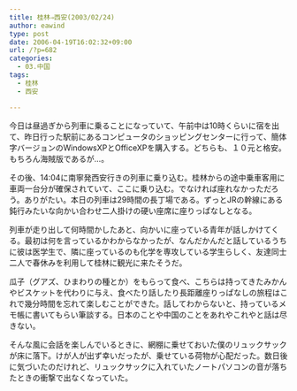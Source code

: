 ```yaml
---
title: 桂林⇒西安(2003/02/24)
author: eawind
type: post
date: 2006-04-19T16:02:32+09:00
url: /?p=682
categories:
  - 03.中国
tags:
  - 桂林
  - 西安

---
```

今日は昼過ぎから列車に乗ることになっていて、午前中は10時くらいに宿を出て、昨日行った駅前にあるコンピュータのショッピングセンターに行って、簡体字バージョンのWindowsXPとOfficeXPを購入する。どちらも、１０元と格安。もちろん海賊版であるが…。

その後、14:04に南寧発西安行きの列車に乗り込む。桂林からの途中乗車客用に車両一台分が確保されていて、ここに乗り込む。でなければ座れなかっただろう。ありがたい。本日の列車は29時間の長丁場である。ずっとJRの幹線にある鈍行みたいな向かい合わせ二人掛けの硬い座席に座りっぱなしとなる。

列車が走り出して何時間かしたあと、向かいに座っている青年が話しかけてくる。最初は何を言っているかわからなかったが、なんだかんだと話しているうちに彼は医学生で、隣に座っているのも化学を専攻している学生らしく、友達同士二人で春休みを利用して桂林に観光に来たそうだ。

瓜子（グアズ、ひまわりの種とか）をもらって食べ、こちらは持ってきたみかんやビスケットを代わりに与え、食べたり話したり長距離座りっぱなしの旅程はこれで幾分時間を忘れて楽しむことができた。話してわからないと、持っているメモ帳に書いてもらい筆談する。日本のことや中国のことをあれやこれやと話は尽きない。

そんな風に会話を楽しんでいるときに、網棚に乗せておいた僕のリュックサックが床に落下。けが人が出ず幸いだったが、乗せている荷物が心配だった。数日後に気づいたのだけれど、リュックサックに入れていたノートパソコンの音が落ちたときの衝撃で出なくなっていた。
